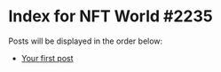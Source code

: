 # Index for NFT World #2235
Posts will be displayed in the order below:

- [Your first post](./001-first.md)

